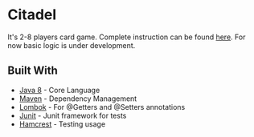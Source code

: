 # Citadel
It's 2-8 players card game. Complete instruction can be found [here](https://www.fgbradleys.com/rules/rules2/Citadels-rules.pdf).
For now basic logic is under development.

## Built With
* [Java 8](http://www.oracle.com/technetwork/java/javase/8-whats-new-2157071.html) - Core Language
* [Maven](https://maven.apache.org/) - Dependency Management
* [Lombok](https://projectlombok.org/) - For @Getters and @Setters annotations
* [Junit](https://junit.org/junit4/) - Junit framework for tests
* [Hamcrest](http://hamcrest.org/JavaHamcrest/) - Testing usage

